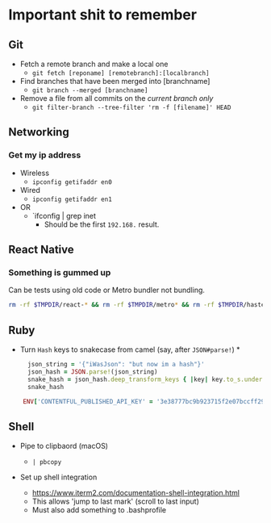 # Important shit to remember

## Git

* Fetch a remote branch and make a local one
  * `git fetch [reponame] [remotebranch]:[localbranch]`
* Find branches that have been merged into [branchname]
  * `git branch --merged [branchname]`
* Remove a file from all commits on the _current branch only_
  * `git filter-branch --tree-filter 'rm -f [filename]' HEAD`

## Networking

### Get my ip address

* Wireless
  * `ipconfig getifaddr en0`
* Wired
  * `ipconfig getifaddr en1`
* OR
  * `ifconfig | grep inet
    * Should be the first `192.168.` result.

## React Native

### Something is gummed up

Can be tests using old code or Metro bundler not bundling.

```sh
rm -rf $TMPDIR/react-* && rm -rf $TMPDIR/metro* && rm -rf $TMPDIR/haste*
```

## Ruby

* Turn `Hash` keys to snakecase from camel (say, after `JSON#parse!`)
  *

  ```ruby
    json_string = '{"iWasJson": "but now im a hash"}'
    json_hash = JSON.parse!(json_string)
    snake_hash = json_hash.deep_transform_keys { |key| key.to_s.underscore }
    snake_hash
    ```

```ruby
    ENV['CONTENTFUL_PUBLISHED_API_KEY' = '3e38777bc9b923715f2e07bccff29a7e52f3a884f7c8cdaad7e226fa9d76125f'
```

## Shell

* Pipe to clipbaord (macOS)
  * `| pbcopy`

* Set up shell integration
  * <https://www.iterm2.com/documentation-shell-integration.html>
  * This allows 'jump to last mark' (scroll to last input)
  * Must also add something to .bashprofile
